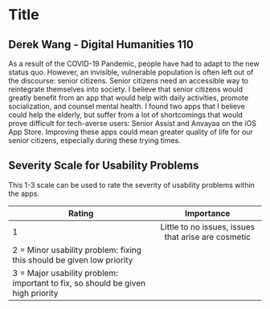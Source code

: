 # Title
## Derek Wang - Digital Humanities 110

As a result of the COVID-19 Pandemic, people have had to adapt to the new status quo. However, an invisible, vulnerable population is often left out of the discourse: senior citizens. Senior citizens need an accessible way to reintegrate themselves into society. I believe that senior citizens would greatly benefit from an app that would help with daily activities, promote socialization, and counsel mental health. I found two apps that I believe could help the elderly, but suffer from a lot of shortcomings that would prove difficult for tech-averse users: Senior Assist and Anvayaa on the iOS App Store. Improving these apps could mean greater quality of life for our senior citizens, especially during these trying times. 

## Severity Scale for Usability Problems
This 1-3 scale can be used to rate the severity of usability problems within the apps. 

| Rating | Importance |
|--------|:----------:|
| 1      | Little to no issues, issues that arise are cosmetic |
| 2     = Minor usability problem: fixing this should be given low priority
| 3   = Major usability problem: important to fix, so should be given high priority

